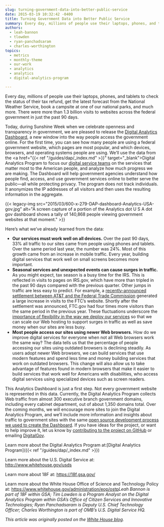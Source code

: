 ```yaml
---
slug: turning-government-data-into-better-public-service
date: 2015-03-19 10:32:42 -0400
title: Turning Government Data into Better Public Service
summary: Every day, millions of people use their laptops, phones, and tablets to check the status of their tax refund, get the latest forecast from the National Weather Service, book a campsite at one of our national parks, and much more. There were more than 1.3 billion visits to websites across the federal government in just
authors:
  - leah-bannon
  - tlowden
  - ryan-panchadsaram
  - charles-worthington
topics:
  - metrics
  - monthly-theme
  - our-work
  - analytics
  - analytics
  - digital-analytics-program

---
```


Every day, millions of people use their laptops, phones, and tablets to check the status of their tax refund, get the latest forecast from the National Weather Service, book a campsite at one of our national parks, and much more. There were more than 1.3 billion visits to websites across the federal government in just the past 90 days.

Today, during Sunshine Week when we celebrate openness and transparency in government, we are pleased to release the <a href="https://analytics.usa.gov/" target="_blank">Digital Analytics Dashboard</a>, a new window into the way people access the government online. For the first time, you can see how many people are using a federal government website, which pages are most popular, and which devices, browsers, and operating systems people are using. We’ll use the data from the <a href="{{< ref "/guides/dap/_index.md" >}}" target="_blank">Digital Analytics Program</a> to focus our <a href="http://www.whitehouse.gov/usds" target="_blank">digital service teams</a> on the services that matter most to the American people, and analyze how much progress we are making. The Dashboard will help government agencies understand how people find, access, and use government services online to better serve the public—all while protecting privacy. The program does not track individuals. It anonymizes the IP addresses of all visitors and then uses the resulting information in the aggregate.

{{< legacy-img src="2015/03/600-x-279-DAP-dashboard-Analytics-USA-gov.jpg" alt="A screen capture of a portion of the Analytics dot U S A dot gov dashboard shows a tally of 140,868 people viewing government websites at that moment." >}}

Here’s what we&#8217;ve already learned from the data:

  * **Our services must work well on all devices.** Over the past 90 days, 33% all traffic to our sites came from people using phones and tablets. Over the same period last year, the number was 24%. Most of this growth came from an increase in mobile traffic. Every year, building digital services that work well on small screens becomes more important.
  * **Seasonal services and unexpected events can cause surges in traffic.** As you might expect, tax season is a busy time for the IRS. This is reflected in visits to pages on IRS.gov, which have more than tripled in the past 90 days compared with the previous quarter. Other jumps in traffic are less easy to predict. For example, a <a href="http://www.ftc.gov/enforcement/cases-proceedings/refunds/att-refunds" target="_blank">recently-announced settlement between AT&T and the Federal Trade Commission</a> generated a large increase in visits to the FTC’s website. Shortly after the settlement was announced, FTC.gov had four times more visitors than the same period in the previous year. These fluctuations underscore the <a href="https://playbook.cio.gov/#play9" target="_blank">importance of flexibility in the way we deploy our services</a> so that we can scale our Web hosting to support surges in traffic as well as save money when our sites are less busy.
  * **Most people access our sites using newer Web browsers.** How do we improve digital services for everyone when not all Web browsers work the same way? The data tells us that the percentage of people accessing our sites using outdated browsers is declining steadily. As users adopt newer Web browsers, we can build services that use modern features and spend less time and money building services that work on outdated browsers. This change will also allow us to take advantage of features found in modern browsers that make it easier to build services that work well for Americans with disabilities, who access digital services using specialized devices such as screen readers.

This Analytics Dashboard is just a first step. Not every government website is represented in this data. Currently, the Digital Analytics Program collects Web traffic from almost 300 executive branch government domains, including every cabinet department, out of about 1,350 domains total. Over the coming months, we will encourage more sites to join the Digital Analytics Program, and we’ll include more information and insights about traffic to government sites with the same <a href="https://18f.gsa.gov/2015/03/19/how-we-built-analytics-usa-gov/" target="_blank">open source development process we used to create the Dashboard</a>. If you have ideas for the project, or want to help improve it, let us know by <a href="https://github.com/gsa/analytics.usa.gov" target="_blank">contributing to the project on GitHub</a> or emailing <a href="mailto:digitalgov@gsa.gov" target="_blank">DigitalGov</a>.

Learn more about the Digital Analytics Program at:[Digital Analytics Program]({{< ref "/guides/dap/_index.md" >}})

Learn more about the U.S. Digital Service at: <http://www.whitehouse.gov/usds>

Learn more about 18F at: <https://18f.gsa.gov/>

Learn more about the White House Office of Science and Technology Policy at: <https://www.whitehouse.gov/administration/eop/ostp>_Leah Bannon is part of 18F within GSA; Tim Lowden is a Program Analyst on the Digital Analytics Program within GSA&#8217;s Office of Citizen Services and Innovative Technologies; Ryan Panchadsaram is Deputy U.S. Chief Technology Officer; Charles Worthington is part of OMB&#8217;s U.S. Digital Service HQ._ 

_This article was originally posted on the [White House blog](https://www.whitehouse.gov/blog/2015/03/19/turning-government-data-better-public-service)._ 

